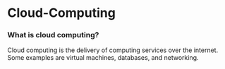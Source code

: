 # Cloud-Computing

### What is cloud computing?
Cloud computing is the delivery of computing services over the internet. Some examples are virtual machines, databases, and networking.

